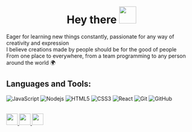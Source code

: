 <p align="center">
<h1 align="center">Hey there <img src="https://media.giphy.com/media/hvRJCLFzcasrR4ia7z/giphy.gif" width="45px"></h1>
</p>

Eager for learning new things constantly, passionate for any way of creativity and expression
<br>
I believe creations made by people should be for the good of people 
<br>
From one place to everywhere, from a team programming to any person around the world 🌍


## Languages and Tools:

![JavaScript](https://img.shields.io/badge/-JavaScript-black?style=flat-square&logo=javascript)
![Nodejs](https://img.shields.io/badge/-Nodejs-339933?style=flat-square&logo=Node.js&logoColor=white)
![HTML5](https://img.shields.io/badge/-HTML5-E34F26?style=flat-square&logo=html5&logoColor=white)
![CSS3](https://img.shields.io/badge/-CSS3-1572B6?style=flat-square&logo=css3)
![React](https://img.shields.io/badge/-React.js-black?style=flat-square&logo=react&logoColor=Crayola)
![Git](https://img.shields.io/badge/-Git-black?style=flat-square&logo=git)
![GitHub](https://img.shields.io/badge/-GitHub-181717?style=flat-square&logo=github)

<br>

<a title="LinkedIn" href="https://www.linkedin.com/in/edurne-vila/">
<img src="https://cdn4.iconfinder.com/data/icons/social-media-and-logos-11/32/Logo_LinkedIn-512.png" width="30" height="30" />
</a>
  
<a title="Email" href="mailto:edurnevila@gmail.com">
<img src="https://cdn4.iconfinder.com/data/icons/social-media-and-logos-11/32/Logo_Gmail_envelope_letter_email-512.png" width="30" height="30" />
</a>
  
<a title="Twitter" href="https://twitter.com/edurnevila">
<img src="https://cdn4.iconfinder.com/data/icons/social-media-and-logos-11/32/Logo_Twitter_bird-512.png" width="30" height="30" />
</a>


